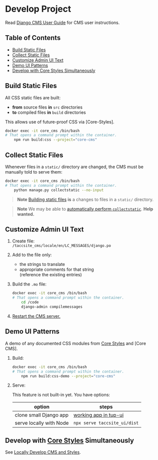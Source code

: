 # Develop Project

Read [Django CMS User Guide] for CMS user instructions.

## Table of Contents

- [Build Static Files](#build-static-files)
- [Collect Static Files](#collect-static-files)
- [Customize Admin UI Text](#customize-admin-ui-text)
- [Demo UI Patterns](#demo-ui-patterns)
- [Develop with Core Styles Simultaneously](#develop-with-core-styles-simultaneously)

## Build Static Files

All CSS static files are built:

- **from** source files **in** `src` directories
- **to** compiled files **in** `build` directories

This allows use of future-proof CSS via [Core-Styles].

```sh
docker exec -it core_cms /bin/bash
# That opens a command prompt within the container.
    npm run build:css --project="core-cms"
```

## Collect Static Files

Whenever files in a `static/` directory are changed, the CMS must be manually told to serve them:

```sh
docker exec -it core_cms /bin/bash
# That opens a command prompt within the container.
    python manage.py collectstatic --no-input
```

> **Note**
> [Building static files](#build-static-files) **is** a changes to files in a `static/` directory.

> **Note**
> We may be able to [automatically perform `collectstatic`](https://stackoverflow.com/q/59339571/11817077). **Help wanted.**

## Customize Admin UI Text

1. Create file:\
    `/taccsite_cms/locale/en/LC_MESSAGES/django.po`
2. Add to the file only:
    - the strings to translate
    - appropriate comments for that string\
        (reference the existing entries)
3. Build the `.mo` file:

    ```sh
    docker exec -it core_cms /bin/bash
    # That opens a command prompt within the container.
        cd /code
        django-admin compilemessages
    ```

4. [Restart the CMS server.][restart server]

## Demo UI Patterns

A demo of any documented CSS modules from [Core Styles] and [Core CMS].

1. Build:

    ```sh
    docker exec -it core_cms /bin/bash
    # That opens a command prompt within the container.
        npm run build:css-demo --project="core-cms"
    ```

2. Serve:

    This feature is not built-in yet. You have options:

    | option | steps |
    | - | - |
    | clone small Django app  | [working app in tup-ui](https://github.com/TACC/tup-ui/tree/v1.0.5/apps/ui-patterns) |
    | serve locally with Node | `npx serve taccsite_ui/dist` |

## Develop with [Core Styles] Simultaneously

See [Locally Develop CMS and Styles](https://github.com/TACC/Core-CMS/wiki/Locally-Develop-CMS-and-Styles).

<!-- Link Aliases -->

[Core Styles]: https://github.com/TACC/Core-Styles

[restart server]: https://github.com/TACC/Core-CMS/wiki/How-to-Restart-the-CMS-Server

[Django CMS User Guide]: https://confluence.tacc.utexas.edu/x/FgDqCw
